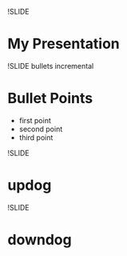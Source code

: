 !SLIDE 
# My Presentation #

!SLIDE bullets incremental
# Bullet Points #

* first point
* second point
* third point

!SLIDE
# updog

!SLIDE
# downdog
